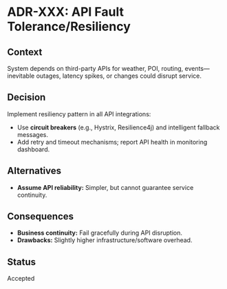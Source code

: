 # ADR-XXX: API Fault Tolerance/Resiliency

## Context
System depends on third-party APIs for weather, POI, routing, events—inevitable outages, latency spikes, or changes could disrupt service.

## Decision
Implement resiliency pattern in all API integrations:
- Use **circuit breakers** (e.g., Hystrix, Resilience4j) and intelligent fallback messages.
- Add retry and timeout mechanisms; report API health in monitoring dashboard.

## Alternatives
- **Assume API reliability:** Simpler, but cannot guarantee service continuity.

## Consequences
- **Business continuity:** Fail gracefully during API disruption.
- **Drawbacks:** Slightly higher infrastructure/software overhead.

## Status
Accepted
